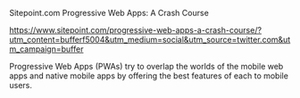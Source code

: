 
Sitepoint.com 
Progressive Web Apps: A Crash Course


https://www.sitepoint.com/progressive-web-apps-a-crash-course/?utm_content=bufferf5004&utm_medium=social&utm_source=twitter.com&utm_campaign=buffer


Progressive Web Apps (PWAs) try to overlap the worlds of the mobile web apps and native mobile apps by offering the best features of each to mobile users.



